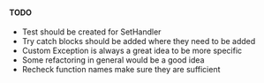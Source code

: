#### TODO

+ Test should be created for SetHandler
+ Try catch blocks should be added where they need to be added
+ Custom Exception is always a great idea to be more specific
+ Some refactoring in general would be a good idea 
+ Recheck function names make sure they are sufficient